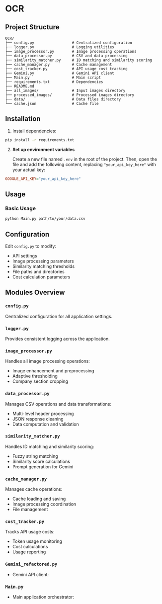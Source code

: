 # OCR

## Project Structure

```
OCR/
├── config.py                 # Centralized configuration
├── logger.py                 # Logging utilities
├── image_processor.py        # Image processing operations
├── data_processor.py         # CSV and data processing
├── similarity_matcher.py     # ID matching and similarity scoring
├── cache_manager.py          # Cache management
├── cost_tracker.py           # API usage cost tracking
├── Gemini.py                 # Gemini API client
├── Main.py                   # Main script
├── requirements.txt          # Dependencies
├── README.md
├── all_images/               # Input images directory
├── processed_images/         # Processed images directory
├── data/                     # Data files directory
└── cache.json                # Cache file
```

## Installation

1. Install dependencies:

```bash
pip install -r requirements.txt
```

2. **Set up environment variables**

    Create a new file named `.env` in the root of the project. Then, open the file and add the following content, replacing `"your_api_key_here"` with your actual key:

```ini
GOOGLE_API_KEY="your_api_key_here"
```

## Usage

### Basic Usage

```bash
python Main.py path/to/your/data.csv
```

## Configuration

Edit `config.py` to modify:

-   API settings
-   Image processing parameters
-   Similarity matching thresholds
-   File paths and directories
-   Cost calculation parameters

## Modules Overview

### `config.py`

Centralized configuration for all application settings.

### `logger.py`

Provides consistent logging across the application.

### `image_processor.py`

Handles all image processing operations:

-   Image enhancement and preprocessing
-   Adaptive thresholding
-   Company section cropping

### `data_processor.py`

Manages CSV operations and data transformations:

-   Multi-level header processing
-   JSON response cleaning
-   Data computation and validation

### `similarity_matcher.py`

Handles ID matching and similarity scoring:

-   Fuzzy string matching
-   Similarity score calculations
-   Prompt generation for Gemini

### `cache_manager.py`

Manages cache operations:

-   Cache loading and saving
-   Image processing coordination
-   File management

### `cost_tracker.py`

Tracks API usage costs:

-   Token usage monitoring
-   Cost calculations
-   Usage reporting

### `Gemini_refactored.py`

-   Gemini API client:

### `Main.py`

-   Main application orchestrator:
